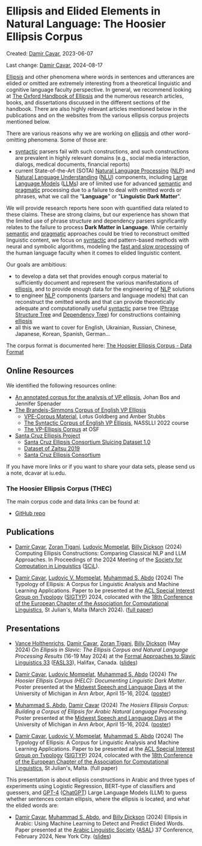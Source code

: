 # Ellipsis and Elided Elements in Natural Language: The Hoosier Ellipsis Corpus

Created: [Damir Cavar], 2023-06-07

Last change: [Damir Cavar], 2024-08-17


[Ellipsis] and other phenomena where words in sentences and utterances are elided or omitted are extremely interesting from a theoretical linguistic and cognitive language faculty perspective. In general, we recommend looking at [The Oxford Handbook of Ellipsis](https://academic.oup.com/edited-volume/41718) and the numerous research articles, books, and dissertations discussed in the different sections of the handbook. There are also highly relevant articles mentioned below in the publications and on the websites from the various ellipsis corpus projects mentioned below.

There are various reasons why we are working on [ellipsis] and other word-omitting phenomena. Some of those are:

- [syntactic] parsers fail with such constructions, and such constructions are prevalent in highly relevant domains (e.g., social media interaction, dialogs, medical documents, financial reports)
- current State-of-the-Art (SOTA) [Natural Language Processing] ([NLP]) and [Natural Language Understanding] ([NLU]) components, including [Large Language Models] ([LLMs]) are of limited use for advanced [semantic] and [pragmatic] processing due to a failure to deal with omitted words or phrases, what we call the "**Language**" or "**Linguistic Dark Matter**".

We will provide research reports here soon with quantified data related to these claims. These are strong claims, but our experience has shown that the limited use of phrase structure and dependency parsers significantly relates to the failure to process **Dark Matter in Language**. While certainly [semantic] and [pragmatic] approaches could be tried to reconstruct omitted linguistic content, we focus on [syntactic] and pattern-based methods with neural and symbolic algorithms, modeling the [fast and slow processing](https://en.wikipedia.org/wiki/Thinking,_Fast_and_Slow) of the human language faculty when it comes to elided linguistic content.

Our goals are ambitious:

- to develop a data set that provides enough corpus material to sufficiently document and represent the various manifestations of [ellipsis], and to provide enough data for the engineering of [NLP] solutions
- to engineer [NLP] components (parsers and language models) that can reconstruct the omitted words and that can provide theoretically adequate and computationally useful [syntactic] parse tree ([Phrase Structure Tree] and [Dependency Tree]) for constructions containing [ellipsis]
- all this we want to cover for English, Ukrainian, Russian, Chinese, Japanese, Korean, Spanish, German...

The corpus format is documented here: [The Hoosier Ellipsis Corpus - Data Format](/ellipsis/data_format)


## Online Resources

We identified the following resources online:

- [An annotated corpus for the analysis of VP ellipsis](http://www.let.rug.nl/bos/vpe/abstract.html), Johan Bos and Jennifer Spenader
- [The Brandeis-Simmons Corpus of English VP Ellipsis](https://sites.google.com/simmons.edu/vpe-corpus/about)
    - [VPE-Corpus Material](https://sites.google.com/simmons.edu/vpe-corpus), Lotus Goldberg and Amber Stubbs
    - [The Syntactic Corpus of English VP Ellipsis](https://sites.google.com/simmons.edu/vpe-corpus/nasslli2022), NASSLLI 2022 course
    - [The VP-Ellipsis Corpus](https://osf.io/uv2tq/) at OSF
- [Santa Cruz Ellipsis Project](https://babel.ucsc.edu/SCEP/Downloads/index.html)
    - [Santa Cruz Ellipsis Consortium Sluicing Dataset 1.0](https://zenodo.org/record/1739702)
    - [Dataset of Zaitsu 2019](https://babel.ucsc.edu/SCEP/Downloads/zaitsu-whyVP-dataset.txt)
    - [Santa Cruz Ellipsis Consortium](https://thi.ucsc.edu/clusters/santa-cruz-ellipsis-consortium/)

If you have more links or if you want to share your data sets, please send us a note, dcavar at iu.edu.



### The Hoosier Ellipsis Corpus (THEC)

The main corpus code and data links can be found at:

- [GitHub repo](https://github.com/dcavar/hoosierellipsiscorpus)





## Publications

- [Damir Cavar], [Zoran Tiganj], [Ludovic Mompelat], [Billy Dickson] (2024) Computing Ellipsis Constructions: Comparing Classical NLP and LLM Approaches. In Proceedings of the 2024 Meeting of the [Society for Computation in Linguistics](https://sites.uci.edu/scil2024/) ([SCiL](https://sites.uci.edu/scil2024/)).

- [Damir Cavar], [Ludovic V. Mompelat], [Muhammad S. Abdo] (2024) The Typology of Ellipsis: A Corpus for Linguistic Analysis and Machine Learning Applications. Paper to be presented at the [ACL Special Interest Group on Typology](https://sigtyp.github.io/) ([SIGTYP](https://sigtyp.github.io/)) 2024, colocated with the [18th Conference of the European Chapter of the Association for Computational Linguistics](https://2024.eacl.org/), St Julian's, Malta (March 2024). ([full paper](https://aclanthology.org/2024.sigtyp-1.6/))


## Presentations

- [Vance Holthenrichs], [Damir Cavar], [Zoran Tiganj], [Billy Dickson] (May 2024) *On Ellipsis in Slavic: The Ellipsis Corpus and Natural Language Processing Results* (16-19 May 2024) at the [Formal Approaches to Slavic Linguistics 33](https://sites.google.com/view/fasl33) ([FASL33](https://sites.google.com/view/fasl33)), Halifax, Canada. ([slides](/publications/Ellipsis_IU_FASL.pdf))

- [Damir Cavar], [Ludovic Mompelat], [Muhammad S. Abdo] (2024) *The Hoosier Ellipsis Corpus (HELC): Documenting Linguistic Dark Matter*. Poster presented at the [Midwest Speech and Language Days](https://ai.engin.umich.edu/news/midwest-speech-and-language-days/) at the University of Michigan in Ann Arbor, April 15-16, 2024. ([poster](/publications/IU_Poster_1_MSLD_2024.pdf))

- [Muhammad S. Abdo], [Damir Cavar] (2024) *The Hosiers Ellipsis Corpus: Building a Corpus of Ellipsis for Arabic Natural Language Processing*. Poster presented at the [Midwest Speech and Language Days](https://ai.engin.umich.edu/news/midwest-speech-and-language-days/) at the University of Michigan in Ann Arbor, April 15-16, 2024. ([poster](/publications/IU_Poster_2_MSLD_2024.pdf))

- [Damir Cavar], [Ludovic V. Mompelat], [Muhammad S. Abdo] (2024) The Typology of Ellipsis: A Corpus for Linguistic Analysis and Machine Learning Applications. Paper to be presented at the [ACL Special Interest Group on Typology](https://sigtyp.github.io/) ([SIGTYP](https://sigtyp.github.io/)) 2024, colocated with the [18th Conference of the European Chapter of the Association for Computational Linguistics](https://2024.eacl.org/), St Julian's, Malta. (full paper)

This presentation is about ellipsis constructions in Arabic and three types of experiments using Logistic Regression, BERT-type of classifiers and guessers, and [GPT-4](https://chat.openai.com/) ([ChatGPT](https://chat.openai.com/)) Large Language Models (LLM) to guess whether sentences contain ellipsis, where the ellipsis is located, and what the elided words are:

- [Damir Cavar], [Muhammad S. Abdo], and [Billy Dickson] (2024) Ellipsis in Arabic: Using Machine Learning to Detect and Predict Elided Words. Paper presented at the [Arabic Linguistic Society](https://arabic-linguistics-society.uwm.edu/annual-symposia-on-arabic-linguistics/guidelines-for-writing-abstracts/) ([ASAL](https://arabic-linguistics-society.uwm.edu/annual-symposia-on-arabic-linguistics/guidelines-for-writing-abstracts/)) 37 Conference, February 2024, New York City. ([slides](/publications/Ellipsis_IU.pdf))




[D. Cavar]: http://damir.cavar.me/ "Damir Cavar"
[Damir Cavar]: http://damir.cavar.me/ "Damir Cavar"
[B. Dickson]: https://www.linkedin.com/in/billy-dickson/ "Billy Dickson"
[Billy Dickson]: https://www.linkedin.com/in/billy-dickson/ "Billy Dickson"
[Günther Jikeli]: https://news.iu.edu/iu-experts/profile/m/297/jikeli-gunther "Günther Jikeli"
[Van Holthenrichs]: https://russian.indiana.edu/about/instructors/holthenrichs-van.html "Van Holthenrichs"
[Vance Holthenrichs]: https://russian.indiana.edu/about/instructors/holthenrichs-van.html "Van Holthenrichs"
[Ludovic V. Mompelat]: https://www.linkedin.com/in/ludovic-mompelat-8a1960b8/ "Ludovic V. Mompelat"
[Ludovic Mompelat]: https://www.linkedin.com/in/ludovic-mompelat-8a1960b8/ "Ludovic V. Mompelat"
[Muhammad S. Abdo]: https://www.linkedin.com/in/muhsabrys/ "Muhammad S. Abdo"
[Zoran Tiganj]: https://homes.luddy.indiana.edu/ztiganj/ "Zoran Tiganj"
[NLP-Lab.org]: http://nlp-lab.org/ "NLP-Lab.org"
[Ellipsis]: https://en.wikipedia.org/wiki/Ellipsis_(linguistics) "Ellipsis"
[ellipsis]: https://en.wikipedia.org/wiki/Ellipsis_(linguistics) "Ellipsis"
[Natural Language Processing]: https://en.wikipedia.org/wiki/Natural_language_processing "Natural Language Processing"
[NLP]: https://en.wikipedia.org/wiki/Natural_language_processing "Natural Language Processing"
[Natural Language Understanding]: https://en.wikipedia.org/wiki/Natural-language_understanding "Natural Language Understanding"
[NLU]: https://en.wikipedia.org/wiki/Natural-language_understanding "Natural Language Understanding"
[Large Language Models]: https://en.wikipedia.org/wiki/Large_language_model "Large Language Models"
[LLMs]: https://en.wikipedia.org/wiki/Large_language_model "Large Language Models"
[Large Language Model]: https://en.wikipedia.org/wiki/Large_language_model "Large Language Model"
[LLM]: https://en.wikipedia.org/wiki/Large_language_model "Large Language Model"
[Phrase Structure Tree]: https://en.wikipedia.org/wiki/Phrase_structure_grammar "Phrase Structure Tree"
[Phrase Structure Grammar]: https://en.wikipedia.org/wiki/Phrase_structure_grammar "Phrase Structure Grammar"
[Dependency Tree]: https://en.wikipedia.org/wiki/Dependency_grammar "Dependency Tree"
[Dependency Grammar]: https://en.wikipedia.org/wiki/Dependency_grammar "Dependency Grammar"
[semantic]: https://en.wikipedia.org/wiki/Semantics "Semantics"
[pragmatic]: https://en.wikipedia.org/wiki/Pragmatics "Pragmatics"
[syntactic]: https://en.wikipedia.org/wiki/Syntax "Syntax"

